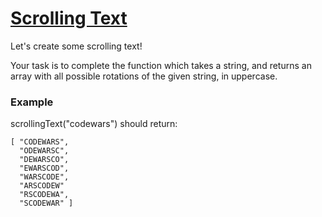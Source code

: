 # [Scrolling Text](https://www.codewars.com/kata/5a995c2aba1bb57f660001fd) #

Let's create some scrolling text!

Your task is to complete the function which takes a string, and returns an array with all possible rotations of the given string, in uppercase.

### Example ###
scrollingText("codewars") should return:

    [ "CODEWARS",
      "ODEWARSC",
      "DEWARSCO",
      "EWARSCOD",
      "WARSCODE",
      "ARSCODEW"
      "RSCODEWA",
      "SCODEWAR" ]

